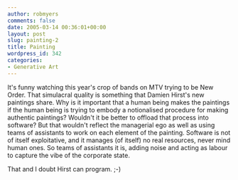 ```yaml
---
author: robmyers
comments: false
date: 2005-03-14 00:36:01+00:00
layout: post
slug: painting-2
title: Painting
wordpress_id: 342
categories:
- Generative Art
---
```


It's funny watching this year's crop of bands on MTV trying to be New Order. That simulacral quality is something that Damien Hirst's new paintings share. Why is it important that a human being makes the paintings if the human being is trying to embody a notionalised procedure for making authentic paintings? Wouldn't it be better to offload that process into software? But that wouldn't reflect the managerial ego as well as using teams of assistants to work on each element of the painting. Software is not of itself exploitative, and it manages (of itself) no real resources, never mind human ones. So teams of assistants it is, adding noise and acting as labour to capture the vibe of the corporate state.  
  
That and I doubt Hirst can program. ;-)



